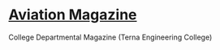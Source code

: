 # [Aviation Magazine](https://amitbauriya.github.io/aviation-magazine/)
College Departmental Magazine (Terna Engineering College)
